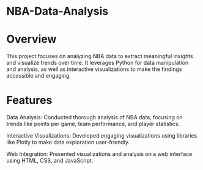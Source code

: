 # NBA-Data-Analysis

# Overview 
This project focuses on analyzing NBA data to extract meaningful insights and visualize trends over time. It leverages Python for data manipulation and analysis, as well as interactive visualizations to make the findings accessible and engaging.

# Features
Data Analysis: Conducted thorough analysis of NBA data, focusing on trends like points per game, team performance, and player statistics.

Interactive Visualizations: Developed engaging visualizations using libraries like Plotly to make data exploration user-friendly.

Web Integration: Presented visualizations and analysis on a web interface using HTML, CSS, and JavaScript.

